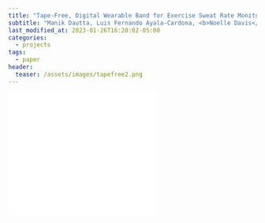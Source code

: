 ```yaml
---
title: "Tape‐Free, Digital Wearable Band for Exercise Sweat Rate Monitoring"
subtitle: "Manik Dautta, Luis Fernando Ayala-Cardona, <b>Noelle Davis</b>, Ashwin Aggarwal, Jonghwa Park, Shu Wang, Liam Gillan, Elina Jansson, Mikko Hietala, Hyunhyub Ko, Jussi Hiltunen, and Ali Javey. Adv. Materials Tech. (2023)."
last_modified_at: 2023-01-26T16:20:02-05:00
categories:
  - projects
tags:
  - paper
header:
  teaser: /assets/images/tapefree2.png
---
```



<embed src="/assets/pdf/dautta_2023_advmattech_tapefree.pdf" type="application/pdf" height="250"/>